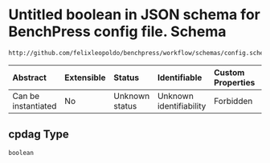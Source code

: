 # Untitled boolean in JSON schema for BenchPress config file. Schema

```txt
http://github.com/felixleopoldo/benchpress/workflow/schemas/config.schema.json#/definitions/bidag_order_mcmc/properties/cpdag
```



| Abstract            | Extensible | Status         | Identifiable            | Custom Properties | Additional Properties | Access Restrictions | Defined In                                                       |
| :------------------ | :--------- | :------------- | :---------------------- | :---------------- | :-------------------- | :------------------ | :--------------------------------------------------------------- |
| Can be instantiated | No         | Unknown status | Unknown identifiability | Forbidden         | Allowed               | none                | [config.schema.json*](config.schema.json "open original schema") |

## cpdag Type

`boolean`
